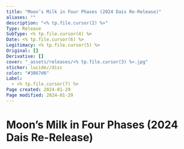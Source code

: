 ```yaml
---
title: "Moon’s Milk in Four Phases (2024 Dais Re-Release)"
aliases: ""
description: "<% tp.file.cursor(2) %>"
Type: Release  
SubType: <% tp.file.cursor(4) %>
Date: <% tp.file.cursor(6) %>
Legitimacy: <% tp.file.cursor(5) %>
Original: []
Derivative: []
cover: "_assets/releases/<% tp.file.cursor(3) %>.jpg"
sticker: lucide//disc
color: "#3867d6"
Label:
  - <% tp.file.cursor(7) %>
Page created: 2024-01-29
Page modified: 2024-01-29
---
```


# Moon’s Milk in Four Phases (2024 Dais Re-Release)
